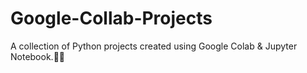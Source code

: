 # Google-Collab-Projects
A collection of Python projects created using Google Colab &amp; Jupyter Notebook.🚀🐍
